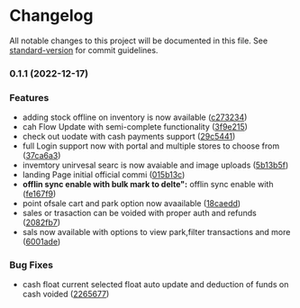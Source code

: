 # Changelog

All notable changes to this project will be documented in this file. See [standard-version](https://github.com/conventional-changelog/standard-version) for commit guidelines.

### 0.1.1 (2022-12-17)


### Features

* adding stock offline on inventory is now available ([c273234](https://github.com/Sands-45/stall/commit/c273234e2eff9562d36c06ba9802d4692af00148))
* cah Flow Update with semi-complete functionality ([3f9e215](https://github.com/Sands-45/stall/commit/3f9e21501935ad38b8a788616d83556888751385))
* check out uodate with cash payments support ([29c5441](https://github.com/Sands-45/stall/commit/29c5441b376155a624f92ba4f4eaf6e943a45b7c))
* full Login support now with portal and multiple stores to choose from ([37ca6a3](https://github.com/Sands-45/stall/commit/37ca6a32594664ebf97664a83566f8cde7173c9d))
* invemtory unirvesal searc is now avaiable and image uploads ([5b13b5f](https://github.com/Sands-45/stall/commit/5b13b5fe6e3ef15f61ee50fb3ce9f4a8b8549ce7))
* landing Page initial official commi ([015b13c](https://github.com/Sands-45/stall/commit/015b13c13acc6510db001d7d7efa55f796a1ad6a))
* **offlin sync enable with bulk mark to delte":** offlin sync enable with ([fe167f9](https://github.com/Sands-45/stall/commit/fe167f95b9c90ec6e5e564b17000d7fd11cc99f3))
* point ofsale cart and park option now avaailable ([18caedd](https://github.com/Sands-45/stall/commit/18caedd367656cf366171496ff8c5ac874475b4b))
* sales or trasaction can be voided with proper auth and refunds ([2082fb7](https://github.com/Sands-45/stall/commit/2082fb7f86e673d5c74b744cfa6434f2edf7a0a9))
* sals now available with options to view park,filter transactions and more ([6001ade](https://github.com/Sands-45/stall/commit/6001ade74a37be0c3c721dc78cd307df45e66183))


### Bug Fixes

* cash float current selected float auto update and deduction of funds on cash voided ([2265677](https://github.com/Sands-45/stall/commit/22656772001ab979d09ac0c4486221069f71e5a8))
